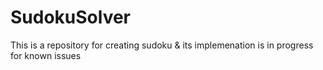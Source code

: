 # SudokuSolver
This is a repository for creating sudoku & its implemenation is in progress for known issues